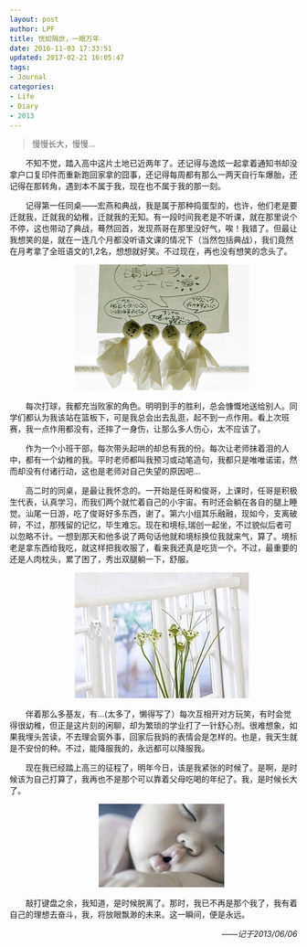 ```yaml
---
layout: post
author: LPF
title: 恍如隔世，一眼万年
date: 2016-11-03 17:33:51
updated: 2017-02-21 16:05:47
tags:
- Journal
categories:
- Life
- Diary
- 2013
---
```

> 慢慢长大，慢慢...

<div style="text-indent:2em">
<p>不知不觉，踏入高中这片土地已近两年了。还记得与逸炫一起拿着通知书却没拿户口复印件而重新跑回家拿的囧事，还记得每周都有那么一两天自行车爆胎，还记得在那转角，遇到本不属于我，现在也不属于我的那一刻。</p>
<p>记得第一任同桌——宏燕和典战，我是属于那种捣蛋型的，也许，他们老是要迁就我，迁就我的幼稚，迁就我的无知。有一段时间我老是不听课，就在那里说个不停，这也带动了典战，蓦然回首，发现燕哥在那里没好气，唉！我错了。但最让我想笑的是，就在一连几个月都没听语文课的情况下（当然包括典战），我们竟然在月考拿了全班语文的1,2名，想想就好笑。不过现在，再也没有想笑的念头了。</p>

<div align=center>
<img src="../post_img/581b05a9ab644162e100e68f"/>
</div>

<p>每次打球，我都充当败家的角色。明明到手的胜利，总会慷慨地送给别人。同学们都认为我该站在篮板下，可是我总会出去乱逛，起不到一点作用。看上次班赛，我一点作用都没有，还摔了一身伤，让那么多人伤心，太不应该了。</p>
<p>作为一个小班干部，每次带头起哄的却总有我的份。每次让老师抹着泪的人中，都有一个幼稚的我。平时老师都叫我预习或动笔造句，我都只是唯唯诺诺，然而却没有付诸行动，这也是老师对自己失望的原因吧...</p>
<p>高二时的同桌，是最让我怀念的。一开始是任哥和俊哥，上课时，任哥是积极生代表，认真学习，而我们两个就忙着自己的小宇宙。有时还会躺在各自的腿上睡觉。汕尾一日游，吃了俊哥好多东西，谢了。第六小组其乐融融，现如今，支离破碎，不过，那残留的记忆，毕生难忘。现在和境标,瑞创一起坐，不过貌似后者可以忽略不计。一想到那天和他多说了两句话他就和境标换位我就来气，算了。境标老是拿东西给我吃，就这样把我收服了，看来我还真是吃货一个。不过，最重要的还是人肉枕头，累了困了，秀出双腿躺一下，舒服。</p>

<div align=center>
<img src="../post_img/581b05c7ab644164d400e4b9"/>
</div>

<p>伴着那么多基友，有...(太多了，懒得写了）每次互相开对方玩笑，有时会觉得很幼稚，但正是这片刻的闲聊，却为繁琐的学业打了一针舒心剂。很难想象，如果我埋头苦读，不去理会窗外事，回家后我妈的表情会是怎样的。也是，我天生就是不安份的种。不过，能降服我的，永远都可以降服我。</p>
<p>  现在我已经踏上高三的征程了，明年今日，该是我紧张的时候了。是啊，是时候该为自己打算了，我再也不是那个可以靠着父母吃喝的年纪了。我，是时候长大了。</p>

<div align=center>
<img src="../post_img/581b05e1ab644162e100e699"/>
</div>


<p> 敲打键盘之余，我知道，是时候脱离了。那时，我已不再是那个我了，我有着自己的理想去奋斗，我，将放眼飘渺的未来。这一瞬间，便是永远。</p>
</div>

<div style="text-align:right;font-style:italic">
<p>——记于2013/06/06</p>
</div>

